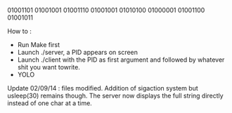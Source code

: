 
01001101 01001001 01001110 01001001 01010100 01000001 01001100 01001011  

How to :
- Run Make first
- Launch ./server, a PID appears on screen
- Launch ./client with the PID as first argument and followed by whatever shit you want towrite.
- YOLO

Update 02/09/14 : files modified. Addition of sigaction system but usleep(30) remains though. The server now displays the full string directly instead of one char at a time.
